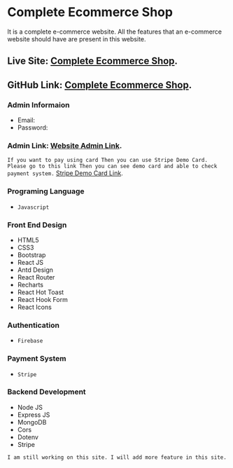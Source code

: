# Complete Ecommerce Shop
It is a complete e-commerce website. All the features that an e-commerce website should have are present in this website.

## Live Site:  [Complete Ecommerce Shop](https://github.com/facebook/create-react-app).
## GitHub Link:  [Complete Ecommerce Shop](https://github.com/facebook/create-react-app).

### Admin Informaion
* Email:  
* Password:  
### Admin Link:  [Website Admin Link](https://github.com/facebook/create-react-app).


`If you want to pay using card Then you can use Stripe Demo Card. Please go to this link Then you can see demo card and able to check payment system.` [Stripe Demo Card Link](https://github.com/facebook/create-react-app).

### Programing Language
* `Javascript`
### Front End Design
* HTML5
* CSS3
* Bootstrap
* React JS
* Antd Design
* React Router
* Recharts
* React Hot Toast
* React Hook Form
* React Icons
### Authentication
* `Firebase`
### Payment System
* `Stripe`
### Backend Development
* Node JS
* Express JS
* MongoDB
* Cors
* Dotenv
* Stripe


`I am still working on this site. I will add more feature in this site.`
